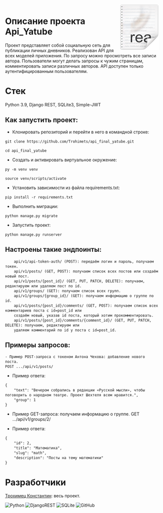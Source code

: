 <img src="icon.png" align="right" />

# Описание проекта Api_Yatube

Проект представляет собой социальную сеть для публикации личных дневников. 
Реализован API для всех моделей приложения. По запросу можно просмотреть все записи автора.
Пользователи могут делать запросы к чужим страницам, комментировать записи различных авторов.
API доступен только аутентифицированным пользователям. 

# Стек

Python 3.9, Django REST, SQLite3, Simple-JWT

## Как запустить проект:
- Клонировать репозиторий и перейти в него в командной строке:
```
git clone https://github.com/Trohimets/api_final_yatube.git
```
```
cd api_final_yatube
```
- Cоздать и активировать виртуальное окружение:
```
py -m venv venv
```
```
source venv/scripts/activate
```
- Установить зависимости из файла requirements.txt:
```
pip install -r requirements.txt
```
- Выполнить миграции:
```
python manage.py migrate
```
- Запустить проект:
```
python manage.py runserver
```

## Настроены такие эндпоинты:

```
    api/v1/api-token-auth/ (POST): передаём логин и пароль, получаем токен.
    api/v1/posts/ (GET, POST): получаем список всех постов или создаём новый пост.
    api/v1/posts/{post_id}/ (GET, PUT, PATCH, DELETE): получаем, редактируем или удаляем пост по id.
    api/v1/groups/ (GET): получаем список всех групп.
    api/v1/groups/{group_id}/ (GET): получаем информацию о группе по id.
    api/v1/posts/{post_id}/comments/ (GET, POST): получаем список всех комментариев поста с id=post_id или 
    создаём новый, указав id поста, который хотим прокомментировать.
    api/v1/posts/{post_id}/comments/{comment_id}/ (GET, PUT, PATCH, DELETE): получаем, редактируем или 
    удаляем комментарий по id у поста с id=post_id.
```
## Примеры запросов:

```
- Пример POST-запроса с токеном Антона Чехова: добавление нового поста.
POST .../api/v1/posts/
```
- Пример ответа:
```
{
    "text": "Вечером собрались в редакции «Русской мысли», чтобы поговорить о народном театре. Проект Шехтеля всем нравится.",
    "group": 1
} 
```
- Пример GET-запроса: получаем информацию о группе.
GET .../api/v1/groups/2/

- Пример ответа:
```
{
    "id": 2,
    "title": "Математика",
    "slug": "math",
    "description": "Посты на тему математики"
} 
```
# Разработчики

[Трохимец Константин](https://github.com/Trohimets): весь проект.

![Python](https://img.shields.io/badge/python-3670A0?style=for-the-badge&logo=python&logoColor=ffdd54)
![DjangoREST](https://img.shields.io/badge/DJANGO-REST-ff1709?style=for-the-badge&logo=django&logoColor=white&color=ff1709&labelColor=gray)
![SQLite](https://img.shields.io/badge/sqlite-%2307405e.svg?style=for-the-badge&logo=sqlite&logoColor=white)
![GitHub](https://img.shields.io/badge/github-%23121011.svg?style=for-the-badge&logo=github&logoColor=white)

